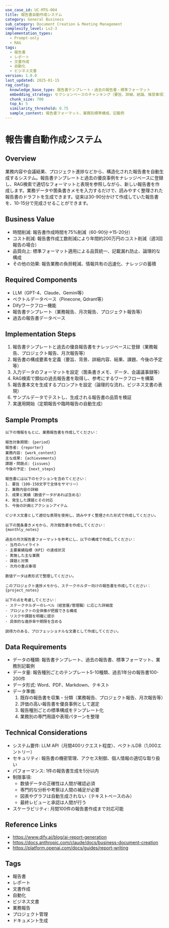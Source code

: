```yaml
---
use_case_id: UC-MTG-004
title: 報告書自動作成システム
category: General Business
sub_category: Document Creation & Meeting Management
complexity_level: Lv2-3
implementation_types:
  - Prompt-only
  - RAG
tags:
  - 報告書
  - レポート
  - 文書作成
  - 自動化
  - ビジネス文書
version: 1.0.0
last_updated: 2025-01-15
rag_config:
  knowledge_base_type: 報告書テンプレート・過去の報告書・標準フォーマット
  embedding_strategy: セクションベースのチャンキング（要旨、詳細、結論、推奨事項）
  chunk_size: 700
  top_k: 5
  similarity_threshold: 0.75
  sample_content: 報告書フォーマット、業務別標準構成、記載例
---
```


# 報告書自動作成システム

## Overview

業務内容や会議結果、プロジェクト進捗などから、構造化された報告書を自動生成するシステム。報告書テンプレートと過去の優良事例をナレッジベースに登録し、RAG検索で適切なフォーマットと表現を参照しながら、新しい報告書を作成します。業務データや箇条書きメモを入力するだけで、読みやすく整理された報告書のドラフトを生成できます。従来は30-90分かけて作成していた報告書を、10-15分で完成させることができます。

## Business Value

- 時間削減: 報告書作成時間を75%削減（60-90分→15-20分）
- コスト削減: 報告書作成工数削減により年間約200万円のコスト削減（週3回報告の場合）
- 品質向上: 標準フォーマット適用による品質統一、記載漏れ防止、論理的な構成
- その他の効果: 報告業務の負担軽減、情報共有の迅速化、ナレッジの蓄積

## Required Components

- LLM（GPT-4、Claude、Gemini等）
- ベクトルデータベース（Pinecone, Qdrant等）
- Difyワークフロー機能
- 報告書テンプレート（業務報告、月次報告、プロジェクト報告等）
- 過去の報告書データベース

## Implementation Steps

1. 報告書テンプレートと過去の優良報告書をナレッジベースに登録（業務報告、プロジェクト報告、月次報告等）
2. 報告書の構成要素を定義（要旨、背景、詳細内容、結果、課題、今後の予定等）
3. 入力データのフォーマットを設定（箇条書きメモ、データ、会議議事録等）
4. RAG検索で類似の過去報告書を取得し、参考にするワークフローを構築
5. 報告書本文を生成するプロンプトを設定（論理的な流れ、ビジネス文書の表現）
6. サンプルデータでテストし、生成される報告書の品質を検証
7. 実運用開始（定期報告や臨時報告の自動生成）

## Sample Prompts

```
以下の情報をもとに、業務報告書を作成してください：

報告対象期間: {period}
報告者: {reporter}
業務内容: {work_content}
主な成果: {achievements}
課題・問題点: {issues}
今後の予定: {next_steps}

報告書には以下のセクションを含めてください：
1. 要旨（100-150文字で全体をサマリー）
2. 業務内容の詳細
3. 成果と実績（数値データがあれば含める）
4. 発生した課題とその対応
5. 今後の計画とアクションアイテム

ビジネス文書として適切な表現を使用し、読みやすく整理された形式で作成してください。
```

```
以下の箇条書きメモから、月次報告書を作成してください：
{monthly_notes}

過去の月次報告書フォーマットを参考にし、以下の構成で作成してください：
- 当月のハイライト
- 主要業績指標（KPI）の達成状況
- 実施した主な業務
- 課題と対策
- 次月の重点事項

数値データは表形式で整理してください。
```

```
このプロジェクト進捗メモから、ステークホルダー向けの報告書を作成してください：
{project_notes}

以下の点を考慮してください：
- ステークホルダーのレベル（経営層/管理職）に応じた詳細度
- プロジェクトの全体像が把握できる構成
- リスクや課題を明確に提示
- 具体的な進捗率や期限を含める

説得力のある、プロフェッショナルな文書として作成してください。
```

## Data Requirements

- データの種類: 報告書テンプレート、過去の報告書、標準フォーマット、業務別記載例
- データ量: 報告種別ごとのテンプレート5-10種類、過去1年分の報告書100-200件
- データ形式: Word、PDF、Markdown、テキスト
- データ準備:
  1. 既存の報告書を収集・分類（業務報告、プロジェクト報告、月次報告等）
  2. 評価の高い報告書を優良事例として選定
  3. 報告種別ごとの標準構成をテンプレート化
  4. 業務別の専門用語や表現パターンを整理

## Technical Considerations

- システム要件: LLM API（月間400リクエスト程度）、ベクトルDB（1,000エントリー）
- セキュリティ: 報告書の機密管理、アクセス制御、個人情報の適切な取り扱い
- パフォーマンス: 1件の報告書生成を5分以内
- 制限事項:
  - 数値データの正確性は人間が確認必須
  - 専門的な分析や考察は人間の補足が必要
  - 図表やグラフは自動生成されない（テキストベースのみ）
  - 最終レビューと承認は人間が行う
- スケーラビリティ: 月間100件の報告書作成まで対応可能

## Reference Links

- https://www.dify.ai/blog/ai-report-generation
- https://docs.anthropic.com/claude/docs/business-document-creation
- https://platform.openai.com/docs/guides/report-writing

## Tags

- 報告書
- レポート
- 文書作成
- 自動化
- ビジネス文書
- 業務報告
- プロジェクト管理
- ドキュメント生成
